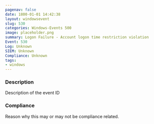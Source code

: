 ```yaml
---
pagenav: false
date: 1800-01-01 14:42:38
layout: windowsevent
slug: 530
categories: Windows-Events 500
image: placeholder.png
summary: Logon Failure - Account logon time restriction violation
Event: 530
Log: Unknown
SIEM: Unknown
Compliance: Unknown
tags:
- windows
---
```


### Description

Description of the event ID

### Compliance

Reason why this may or may not be compliance related.
